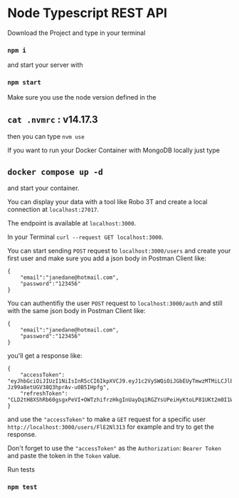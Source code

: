 # Node Typescript REST API

Download the Project and type in your terminal

### `npm i`

and start your server with

### `npm start`

Make sure you use the node version defined in the 

## `cat .nvmrc` : v14.17.3

then you can type `nvm use`

If you want to run your Docker Container with MongoDB locally just type

## `docker compose up -d`

and start your container.

You can display your data with a tool like Robo 3T and create a local connection at `localhost:27017`.

The endpoint is available at `localhost:3000`.

In your Terminal `curl --request GET localhost:3000`.

You can start sending `POST` request to `localhost:3000/users` and create your first user and make sure you add a json body in Postman Client like:

```
{
    "email":"janedane@hotmail.com",
    "password":"123456"
}

```

You can authentifiy the user `POST` request to `localhost:3000/auth` and still with the same json body in Postman Client like:

```
{
    "email":"janedane@hotmail.com",
    "password":"123456"
}

```

you'll get a response like:

```
{
    "accessToken": "eyJhbGciOiJIUzI1NiIsInR5cCI6IkpXVCJ9.eyJ1c2VySWQiOiJGbEUyTmwzMTMiLCJlbWFpbCI6ImphbmVkYW5lQGhvdG1haWwuY29tIiwicHJvdmlkZXIiOiJlbWFpbCIsInBlcm1pc3Npb25MZXZlbCI6MSwicmVmcmVzaEtleSI6eyJ0eXBlIjoiQnVmZmVyIiwiZGF0YSI6WzI0LDg0LDEwMyw0Nyw3NSwyMzksMTc4LDEzNCwyMDgsMjEyLDEwMiw1MSwxNjgsMTM4LDgyLDE0XX0sImlhdCI6MTYyNjMzMjkzMSwiZXhwIjoxNjI2MzY4OTMxfQ.KqwUoK7oqoEw-Jz99a8etUGV38Q3hprAv-u0B5IHpfg",
    "refreshToken": "CLD2tH8XShRb60gsgxPeVI+OWTzhifrzHkgInUayDq1RGZYsUPeiHyKtoLP81UKt2m0I1WByF9pPf0Cwh3FcCQ=="
}

```

and use the `"accessToken"` to make a `GET` request for a specific user `http://localhost:3000/users/FlE2Nl313` for example and try to get the response.

Don't forget to use the `"accessToken"` as the `Authorization`: `Bearer Token` and paste the token in the `Token` value.

Run tests

### `npm test`